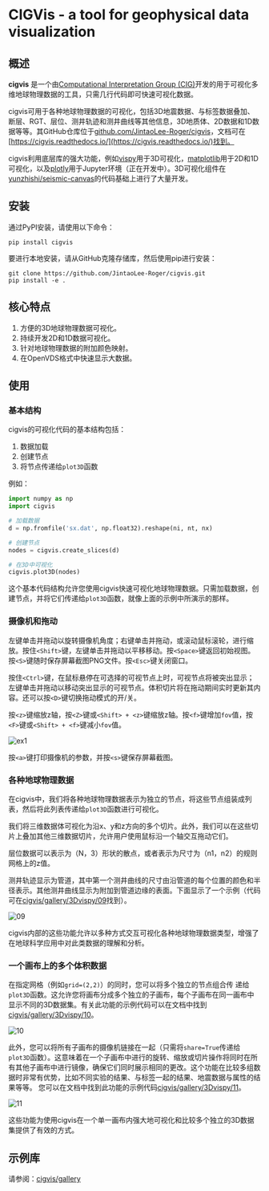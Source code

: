 # CIGVis - a tool for geophysical data visualization

## 概述

**cigvis** 是一个由[Computational Interpretation Group (CIG)](https://cig.ustc.edu.cn/main.htm)开发的用于可视化多维地球物理数据的工具，只需几行代码即可快速可视化数据。

cigvis可用于各种地球物理数据的可视化，包括3D地震数据、与标签数据叠加、断层、RGT、层位、测井轨迹和测井曲线等其他信息，3D地质体、2D数据和1D数据等等。其GitHub仓库位于[github.com/JintaoLee-Roger/cigvis](https://github.com/JintaoLee-Roger/cigvis)，文档可在[https://cigvis.readthedocs.io/](https://cigvis.readthedocs.io/)找到。

cigvis利用底层库的强大功能，例如[vispy](https://github.com/vispy/vispy)用于3D可视化，[matplotlib](https://matplotlib.org/)用于2D和1D可视化，以及[plotly](https://plotly.com/)用于Jupyter环境（正在开发中）。3D可视化组件在[yunzhishi/seismic-canvas](https://github.com/yunzhishi/seismic-canvas)的代码基础上进行了大量开发。

## 安装

通过PyPI安装，请使用以下命令：
```shell
pip install cigvis
```

要进行本地安装，请从GitHub克隆存储库，然后使用pip进行安装：
```shell
git clone https://github.com/JintaoLee-Roger/cigvis.git
pip install -e .
```

## 核心特点

1. 方便的3D地球物理数据可视化。
2. 持续开发2D和1D数据可视化。
3. 针对地球物理数据的附加颜色映射。
4. 在OpenVDS格式中快速显示大数据。

## 使用

### 基本结构

cigvis的可视化代码的基本结构包括：
1. 数据加载
2. 创建节点
3. 将节点传递给`plot3D`函数

例如：
```python
import numpy as np
import cigvis

# 加载数据
d = np.fromfile('sx.dat', np.float32).reshape(ni, nt, nx)

# 创建节点
nodes = cigvis.create_slices(d)

# 在3D中可视化
cigvis.plot3D(nodes)
```

这个基本代码结构允许您使用cigvis快速可视化地球物理数据。只需加载数据，创建节点，并将它们传递给`plot3D`函数，就像上面的示例中所演示的那样。

### 摄像机和拖动

左键单击并拖动以旋转摄像机角度；右键单击并拖动，或滚动鼠标滚轮，进行缩放。按住`<Shift>`键，左键单击并拖动以平移移动。按`<Space>`键返回初始视图。按`<S>`键随时保存屏幕截图PNG文件。按`<Esc>`键关闭窗口。

按住`<Ctrl>`键，在鼠标悬停在可选择的可视节点上时，可视节点将被突出显示；左键单击并拖动以移动突出显示的可视节点。体积切片将在拖动期间实时更新其内容。还可以按`<D>`键切换拖动模式的开/关。

按`<z>`键缩放z轴，按`<Z>`键或`<Shift> + <z>`键缩放z轴。按`<f>`键增加`fov`值，按`<F>`键或`<Shift> + <f>`键减小`fov`值。

![ex1](https://raw.githubusercontent.com/JintaoLee-Roger/images/main/cigvis/ex.gif)

按`<a>`键打印摄像机的参数，并按`<s>`键保存屏幕截图。

### 各种地球物理数据

在cigvis中，我们将各种地球物理数据表示为独立的节点，将这些节点组装成列表，然后将此列表传递给`plot3D`函数进行可视化。

我们将三维数据体可视化为沿x、y和z方向的多个切片。此外，我们可以在这些切片上叠加其他三维数据切片，允许用户使用鼠标沿一个轴交互拖动它们。

层位数据可以表示为（N，3）形状的散点，或者表示为尺寸为（n1，n2）的规则网格上的z值。

测井轨迹显示为管道，其中第一个测井曲线的尺寸由沿管道的每个位置的颜色和半径表示。其他测井曲线显示为附加到管道边缘的表面。下面显示了一个示例（代码可在[cigvis/gallery/3Dvispy/09](https://cigvis.readthedocs.io/en/latest/gallery/3Dvispy/09-slice_surf_body_logs.html#sphx-glr-gallery-3dvispy-09-slice-surf-body-logs-py)找到）。

![09](https://raw.githubusercontent.com/JintaoLee-Roger/images/main/cigvis/3Dvispy/09.png)

cigvis内部的这些功能允许以多种方式交互可视化各种地球物理数据类型，增强了在地球科学应用中对此类数据的理解和分析。

### 一个画布上的多个体积数据

在指定网格（例如`grid=(2,2)`）的同时，您可以将多个独立的节点组合传
递给`plot3D`函数。这允许您将画布分成多个独立的子画布，每个子画布在同一画布中显示不同的3D数据集。有关此功能的示例代码可以在文档中找到[cigvis/gallery/3Dvispy/10](https://cigvis.readthedocs.io/en/latest/gallery/3Dvispy/10-multi_canvas.html#sphx-glr-gallery-3dvispy-10-multi-canvas-py)。

![10](https://raw.githubusercontent.com/JintaoLee-Roger/images/main/cigvis/3Dvispy/10.gif)

此外，您可以将所有子画布的摄像机链接在一起（只需将`share=True`传递给`plot3D`函数）。这意味着在一个子画布中进行的旋转、缩放或切片操作将同时在所有其他子画布中进行镜像，确保它们同时展示相同的更改。这个功能在比较多组数据时非常有优势，比如不同实验的结果、与标签一起的结果、地震数据与属性的结果等等。
您可以在文档中找到此功能的示例代码[cigvis/gallery/3Dvispy/11](https://cigvis.readthedocs.io/en/latest/gallery/3Dvispy/11-share_cameras.html#sphx-glr-gallery-3dvispy-11-share-cameras-py)。

![11](https://raw.githubusercontent.com/JintaoLee-Roger/images/main/cigvis/3Dvispy/11.gif)

这些功能为使用cigvis在一个单一画布内强大地可视化和比较多个独立的3D数据集提供了有效的方式。


## 示例库

请参阅：[cigvis/gallery](https://cigvis.readthedocs.io/gallery)